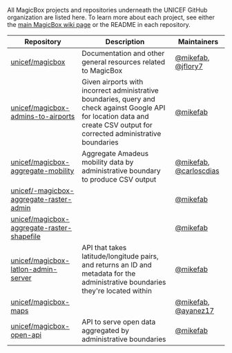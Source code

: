 All MagicBox projects and repositories underneath the UNICEF GitHub organization are listed here. To learn more about each project, see either the [main MagicBox wiki page](https://github.com/unicef/magicbox/wiki) or the README in each repository.

| Repository | Description | Maintainers |
|------------|-------------|-------------|
| [unicef/magicbox](https://github.com/unicef/magicbox) | Documentation and other general resources related to MagicBox | [@mikefab](https://github.com/mikefab), [@jflory7](https://github.com/jflory7) |
| [unicef/magicbox-admins-to-airports](https://github.com/unicef/magicbox-admins-to-airports) | Given airports with incorrect administrative boundaries, query and check against Google API for location data and create CSV output for corrected administrative boundaries | [@mikefab](https://github.com/mikefab) |
| [unicef/magicbox-aggregate-mobility](https://github.com/unicef/magicbox-aggregate-mobility) | Aggregate Amadeus mobility data by administrative boundary to produce CSV output | [@mikefab](https://github.com/mikefab), [@carloscdias](https://github.com/carloscdias) |
| [unicef/-magicbox-aggregate-raster-admin](https://github.com/unicef/-magicbox-aggregate-raster-admin) | | [@mikefab](https://github.com/mikefab) |
| [unicef/magicbox-aggregate-raster-shapefile](https://github.com/unicef/magicbox-aggregate-raster-shapefile) | | [@mikefab](https://github.com/mikefab) |
| [unicef/magicbox-latlon-admin-server](https://github.com/unicef/magicbox-latlon-admin-server) | API that takes latitude/longitude pairs, and returns an ID and metadata for the administrative boundaries they're located within | [@mikefab](https://github.com/mikefab) |
| [unicef/magicbox-maps](https://github.com/unicef/magicbox-maps) | | [@mikefab](https://github.com/mikefab), [@ayanez17](https://github.com/ayanez17) |
| [unicef/magicbox-open-api](https://github.com/unicef/magicbox-open-api) | API to serve open data aggregated by administrative boundaries | [@mikefab](https://github.com/mikefab) |

